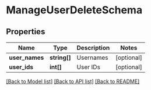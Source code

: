# ManageUserDeleteSchema

## Properties
Name | Type | Description | Notes
------------ | ------------- | ------------- | -------------
**user_names** | **string[]** | Usernames | [optional] 
**user_ids** | **int[]** | User IDs | [optional] 

[[Back to Model list]](../README.md#documentation-for-models) [[Back to API list]](../README.md#documentation-for-api-endpoints) [[Back to README]](../README.md)


